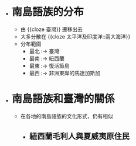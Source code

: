 - # 南島語族的分布
	- 由 {{cloze 臺灣}} 遷移出去
	- 大多分散在 {{cloze 太平洋及印度洋::兩大海洋}}
	- 分布範圍
		- 最北 :-> 臺灣
		- 最南 :-> 紐西蘭
		- 最東 :-> 復活節島
		- 最西 :-> 非洲東岸的馬達加斯加
- # 南島語族和臺灣的關係
	- 在各地的南島語族的文化形式，仍有相似
		- 紐西蘭毛利人與夏威夷原住民
			-
